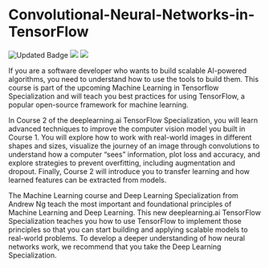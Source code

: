 # Convolutional-Neural-Networks-in-TensorFlow

![Updated Badge](https://badges.pufler.dev/updated/neerajk/Convolutional-Neural-Networks-in-TensorFlo)
![](https://badges.pufler.dev/created/neerajk/Convolutional-Neural-Networks-in-TensorFlow)
![](https://badges.pufler.dev/visits/neerajk/Convolutional-Neural-Networks-in-TensorFlow)

If you are a software developer who wants to build scalable AI-powered algorithms, you need to understand how to use the tools to build them. This course is part of the upcoming Machine Learning in Tensorflow Specialization and will teach you best practices for using TensorFlow, a popular open-source framework for machine learning.

In Course 2 of the deeplearning.ai TensorFlow Specialization, you will learn advanced techniques to improve the computer vision model you built in Course 1. You will explore how to work with real-world images in different shapes and sizes, visualize the journey of an image through convolutions to understand how a computer “sees” information, plot loss and accuracy, and explore strategies to prevent overfitting, including augmentation and dropout. Finally, Course 2 will introduce you to transfer learning and how learned features can be extracted from models. 

The Machine Learning course and Deep Learning Specialization from Andrew Ng teach the most important and foundational principles of Machine Learning and Deep Learning. This new deeplearning.ai TensorFlow Specialization teaches you how to use TensorFlow to implement those principles so that you can start building and applying scalable models to real-world problems. To develop a deeper understanding of how neural networks work, we recommend that you take the Deep Learning Specialization.

